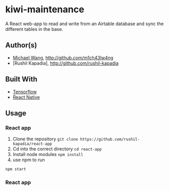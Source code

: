 # kiwi-maintenance

A React web-app to read and write from an Airtable database and sync the different tables in the base.

## Author(s)
* [Michael Wang](http://m1ch43lw4ng.com), http://github.com/m1ch43lw4ng
* [Rushil Kapadia], http://github.com/rushil-kapadia

## Built With
* [Tensorflow](https://tensorflow.org)
* [React Native](https://facebook.github.io/react-native)

## Usage
### React app
1. Clone the repository `git clone https://github.com/rushil-kapadia/react-app`
2. Cd into the correct directory `cd react-app`
2. Install node modules `npm install`
3. use npm to run
```bash
npm start
```

### React app
